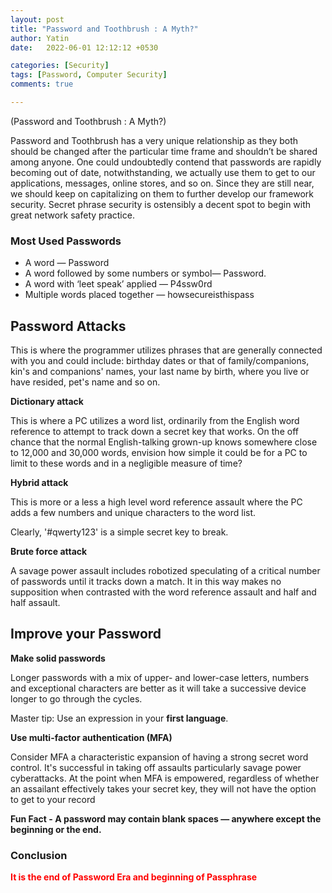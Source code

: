 ```yaml
---
layout: post
title: "Password and Toothbrush : A Myth?"
author: Yatin
date:   2022-06-01 12:12:12 +0530

categories: [Security]
tags: [Password, Computer Security] 
comments: true

---
```

<div class="message">(Password and Toothbrush : A Myth?)</div>

Password and Toothbrush has a very unique relationship as they both should be changed after the particular time frame and shouldn’t be shared among anyone. One could undoubtedly contend that passwords are rapidly becoming out of date, notwithstanding, we actually use them to get to our applications, messages, online stores, and so on. Since they are still near, we should keep on capitalizing on them to further develop our framework security. Secret phrase security is ostensibly a decent spot to begin with great network safety practice.
<!--more-->
### Most Used Passwords
* A word — Password
* A word followed by some numbers or symbol— Password.
* A word with ‘leet speak’ applied — P4ssw0rd
* Multiple words placed together — howsecureisthispass

## Password Attacks

This is where the programmer utilizes phrases that are generally connected with you and could include: birthday dates or that of family/companions, kin's and companions' names, your last name by birth, where you live or have resided, pet's name and so on.

**Dictionary attack**

This is where a PC utilizes a word list, ordinarily from the English word reference to attempt to track down a secret key that works. On the off chance that the normal English-talking grown-up knows somewhere close to 12,000 and 30,000 words, envision how simple it could be for a PC to limit to these words and in a negligible measure of time?

**Hybrid attack**

This is more or a less a high level word reference assault where the PC adds a few numbers and unique characters to the word list.

Clearly, '#qwerty123' is a simple secret key to break.

**Brute force attack**

A savage power assault includes robotized speculating of a critical number of passwords until it tracks down a match. It in this way makes no supposition when contrasted with the word reference assault and half and half assault.

## Improve your Password

**Make solid passwords**

Longer passwords with a mix of upper- and lower-case letters, numbers and exceptional characters are better as it will take a successive device longer to go through the cycles.

Master tip: Use an expression in your **first language**.

**Use multi-factor authentication (MFA)**

Consider MFA a characteristic expansion of having a strong secret word control. It's successful in taking off assaults particularly savage power cyberattacks. At the point when MFA is empowered, regardless of whether an assailant effectively takes your secret key, they will not have the option to get to your record

**Fun Fact - A password may contain blank spaces — anywhere except the beginning or the end.**
### Conclusion

<p style="color: red;"><strong>It is the end of Password Era and beginning of Passphrase</strong>


